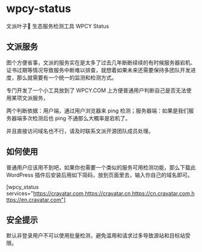 # wpcy-status
文派叶子🍃 生态服务检测工具 WPCY Status

## 文派服务

图个方便省事，文派的服务实在是太多了过去几年断断续续的有时候服务器宕机、证书过期等情况导致服务中断难以排查，就想着如果未来还需要保持多团队开发进度，那么就需要有一个统一的监测和检测方式。

专门开发了一个小工具放到了 WPCY.COM 上方便普通用户判断自己是否无法使用某项文派服务，

两个判断依据：用户端，通过用户浏览器来 ping 检测；服务器端：如果是我们服务器端多次检测后也 ping 不通那么大概率是宕机了。

并且直接访问域名也不行，请及时联系文派开源团队成员处理。

## 如何使用

普通用户应该用不到吧，如果你也需要一个类似的服务可用检测功能，那么下载此 WordPress 插件后安装后用如下简码，放到页面里去，输入你自己的域名即可。

[wpcy_status services="https://cravatar.com,https://cravatar.cn,https://cn.cravatar.com,https://en.cravatar.com"]

## 安全提示

默认非登录用户不可以使用批量检测，避免滥用和请求过多导致源站和目标站受限。
